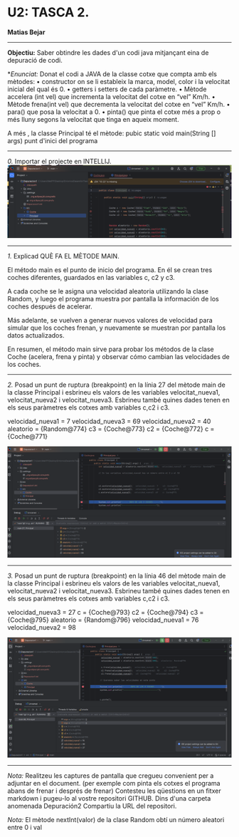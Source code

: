 # U2: TASCA 2.
**Matias Bejar**

---

**Objectiu:**
Saber obtindre les dades d'un codi java mitjançant eina de depuració de codi.

**Enunciat:*
Donat el codi a JAVA de la classe cotxe que compta amb els mètodes:
    • constructor on se li estableix la marca, model, color i la velocitat inicial del qual és 0.
    • getters i setters de cada paràmetre.
    • Mètode accelera (int vel) que incrementa la velocitat del cotxe en “vel” Km/h.
    • Mètode frena(int vel) que decrementa la velocitat del cotxe en “vel” Km/h.
    • para() que posa la velocitat a 0.
    • pinta() que pinta el cotxe més a prop o més lluny segons la velocitat que tinga en aqueix moment.

A més , la classe Principal té el mètode:
pubic static void main(String [] args) punt d'inici del programa


---

*0.* Importar el projecte en INTELLIJ.
![alt text](c1.png)

---

*1.* Explicad QUÈ FA EL MÈTODE MAIN.

El método main es el punto de inicio del programa.
En él se crean tres coches diferentes, guardados en las variables c, c2 y c3.

A cada coche se le asigna una velocidad aleatoria utilizando la clase Random, y luego el programa muestra por pantalla la información de los coches después de acelerar.

Más adelante, se vuelven a generar nuevos valores de velocidad para simular que los coches frenan, y nuevamente se muestran por pantalla los datos actualizados.

En resumen, el método main sirve para probar los métodos de la clase Coche (acelera, frena y pinta) y observar cómo cambian las velocidades de los coches.

---

*2.* Posad un punt de ruptura (breakpoint) en la línia 27 del mètode main de la classe Principal i esbrineu els valors de les variables velocitat_nueva1, velocitat_nueva2 i velocitat_nueva3. Esbrineu també quines dades tenen en els seus paràmetres els cotxes amb variables c,c2 i c3.

velocidad_nueva1 = 7
velocidad_nueva3 = 69
velocidad_nueva2 = 40
aleatorio = {Random@774} 
c3 = {Coche@773} 
c2 = {Coche@772} 
c = {Coche@771} 


![alt text](c2.png)


---


*3.* Posad un punt de ruptura (breakpoint) en la línia 46 del mètode main de la classe Principal i esbrineu els valors de les variables velocitat_nueva1, velocitat_nueva2 i velocitat_nueva3. Esbrineu també quines dades tenen en els seus paràmetres els cotxes amb variables c,c2 i c3.

velocidad_nueva3 = 27
c = {Coche@793} 
c2 = {Coche@794} 
c3 = {Coche@795} 
aleatorio = {Random@796} 
velocidad_nueva1 = 76
velocidad_nueva2 = 98


![alt text](c3.png)


---

*Nota:* Realitzeu les captures de pantalla que cregueu convenient per a adjuntar en el document.
(per exemple com pinta els cotxes el programa abans de frenar i després de frenar)
Contesteu les qüestions en un fitxer markdown i pugeu-lo al vostre repositori GITHUB. Dins d'una
carpeta anomenada Depuración2 Compartiu la URL del repositori.

*Nota:* El mètode nextInt(valor) de la clase Random obtí un número aleatori entre 0 i val
